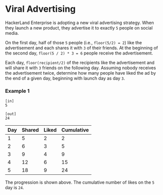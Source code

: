 Viral Advertising
============================

HackerLand Enterprise is adopting a new viral advertising strategy. When they launch a new product, they advertise it to exactly `5` people on social media.

On the first day, half of those `5` people (i.e., `floor(5/2) = 2`) like the advertisement and each shares it with `3` of their friends. At the beginning of the second day, `floor(5 / 2) * 3 = 6` people receive the advertisement.

Each day, `floor(recipient/2)` of the recipients like the advertisement and will share it with `3` friends on the following day. Assuming nobody receives the advertisement twice, determine how many people have liked the ad by the end of a given day, beginning with launch day as day `3`.


### Example 1
```
[in]
5

[out]
24
```

| Day | Shared | Liked | Cumulative |
|-----|--------|-------|------------|
|  1  |   5    |   2   |     2      |
|  2  |   6    |   3   |     5      |
|  3  |   9    |   4   |     9      |
|  4  |  12    |   6   |    15      |
|  5  |  18    |   9   |    24      |


The progression is shown above. The cumulative number of likes on the `5` day is `24`.